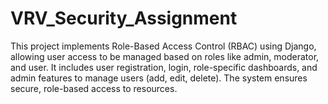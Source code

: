 # VRV_Security_Assignment
 This project implements Role-Based Access Control (RBAC) using Django, allowing user access to be managed based on roles like admin, moderator, and user. It includes user registration, login, role-specific dashboards, and admin features to manage users (add, edit, delete). The system ensures secure, role-based access to resources.
